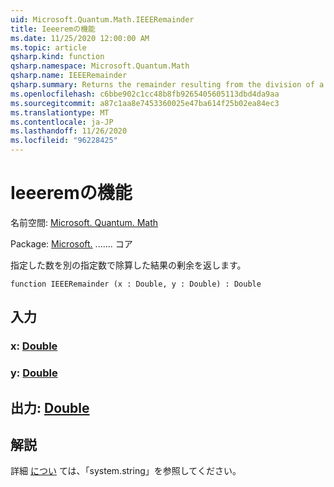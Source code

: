 ```yaml
---
uid: Microsoft.Quantum.Math.IEEERemainder
title: Ieeeremの機能
ms.date: 11/25/2020 12:00:00 AM
ms.topic: article
qsharp.kind: function
qsharp.namespace: Microsoft.Quantum.Math
qsharp.name: IEEERemainder
qsharp.summary: Returns the remainder resulting from the division of a specified number by another specified number.
ms.openlocfilehash: c6bbe902c1cc48b8fb9265405605113dbd4da9aa
ms.sourcegitcommit: a87c1aa8e7453360025e47ba614f25b02ea84ec3
ms.translationtype: MT
ms.contentlocale: ja-JP
ms.lasthandoff: 11/26/2020
ms.locfileid: "96228425"
---
```

# <a name="ieeeremainder-function"></a>Ieeeremの機能

名前空間: [Microsoft. Quantum. Math](xref:Microsoft.Quantum.Math)

Package: [Microsoft.](https://nuget.org/packages/Microsoft.Quantum.QSharp.Core) ....... コア


指定した数を別の指定数で除算した結果の剰余を返します。

```qsharp
function IEEERemainder (x : Double, y : Double) : Double
```


## <a name="input"></a>入力

### <a name="x--double"></a>x: [Double](xref:microsoft.quantum.lang-ref.double)




### <a name="y--double"></a>y: [Double](xref:microsoft.quantum.lang-ref.double)





## <a name="output--double"></a>出力: [Double](xref:microsoft.quantum.lang-ref.double)



## <a name="remarks"></a>解説

詳細 [につい](https://docs.microsoft.com/dotnet/api/system.math.ieeeremainder) ては、「system.string」を参照してください。